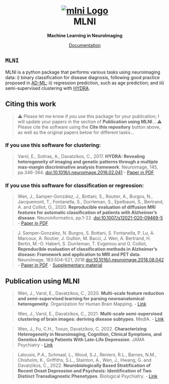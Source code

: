 <h1 align="center">
  <a href="https://anbai106.github.io/mlni/">
    <img src="https://anbai106.github.io/mlni/images/mlni.png" alt="mlni Logo">
  </a>
  <br/>
  MLNI
</h1>

<p align="center"><strong>Machine Learning in NeuroImaging</strong></p>

<p align="center">
  <a href="https://anbai106.github.io/mlni/">Documentation</a>
</p>

## `MLNI`
MLNI is a python package that performs various tasks using neuroimaging data: i) binary classification for disease diagnosis, following good practice proposed in [AD-ML](https://github.com/aramis-lab/AD-ML); ii) regression prediction, such as age prediction; and iii) semi-supervised clustering with [HYDRA](https://github.com/evarol/HYDRA).

## Citing this work
> :warning: Please let me know if you use this package for your publication; I will update your papers in the section of **Publication using MLNI**...
> :warning: Please cite the software using the **Cite this repository** button above, as well as the original papers below for different tasks...

### If you use this software for clustering:
> Varol, E., Sotiras, A., Davatzikos, C., 2017. **HYDRA: Revealing heterogeneity of imaging and genetic patterns through a multiple max-margin discriminative analysis framework**. Neuroimage, 145, pp.346-364. [doi:10.1016/j.neuroimage.2016.02.041](https://www.sciencedirect.com/science/article/abs/pii/S1053811916001506?via%3Dihub) - [Paper in PDF](https://www.ncbi.nlm.nih.gov/pmc/articles/PMC5408358/pdf/nihms762663.pdf)

### If you use this software for classification or regression:
> Wen, J., Samper-González, J., Bottani, S., Routier, A., Burgos, N., Jacquemont, T., Fontanella, S., Durrleman, S., Epelbaum, S., Bertrand, A. and Colliot, O., 2020. **Reproducible evaluation of diffusion MRI features for automatic classification of patients with Alzheimer’s disease**. Neuroinformatics, pp.1-22. [doi:10.1007/s12021-020-09469-5](https://link.springer.com/article/10.1007/s12021-020-09469-5) - [Paper in PDF](https://arxiv.org/abs/1812.11183)

> J. Samper-Gonzalez, N. Burgos, S. Bottani, S. Fontanella, P. Lu, A. Marcoux, A. Routier, J. Guillon, M. Bacci, J. Wen, A. Bertrand, H. Bertin, M.-O. Habert, S. Durrleman, T. Evgeniou and O. Colliot, **Reproducible evaluation of classification methods in Alzheimer’s disease: Framework and application to MRI and PET data**. NeuroImage, 183:504–521, 2018 [doi:10.1016/j.neuroimage.2018.08.042](https://doi.org/10.1016/j.neuroimage.2018.08.042) - [Paper in PDF](https://hal.inria.fr/hal-01858384/document) - [Supplementary material](https://hal.inria.fr/hal-01858384/file/supplementary_data.xlsx)

## Publication using MLNI
> Wen, J., Varol, E., Davatzikos, C., 2020. **Multi-scale feature reduction and semi-supervised learning for parsing neuroanatomical heterogeneity**. Organization for Human Brain Mapping. - [Link](https://www.researchgate.net/publication/346965816_Multi-scale_feature_reduction_and_semi-supervised_learning_for_parsing_neuroanatomical_heterogeneity)

> Wen, J., Varol, E., Davatzikos, C., 2021. **Multi-scale semi-supervised clustering of brain images: deriving disease subtypes**. MedIA. - [Link](https://www.sciencedirect.com/science/article/abs/pii/S1361841521003492)

> Wen, J., Fu, C.H., Tosun, Davatzikos, C. 2022. **Characterizing Heterogeneity in Neuroimaging, Cognition, Clinical Symptoms, and Genetics Among Patients With Late-Life Depression**. JAMA Psychiatry -  [Link](https://jamanetwork.com/journals/jamapsychiatry/article-abstract/2789902)

> Lalousis, P.A., Schmaal, L., Wood, S.J., Reniers, R.L., Barnes, N.M., Chisholm, K., Griffiths, S.L., Stainton, A., Wen, J., Hwang, G. and Davatzikos, C., 2022. **Neurobiologically Based Stratification of Recent Onset Depression and Psychosis: Identification of Two Distinct Transdiagnostic Phenotypes**. Biological Psychiatry. -  [Link](https://www.sciencedirect.com/science/article/pii/S0006322322011568#bib50)
